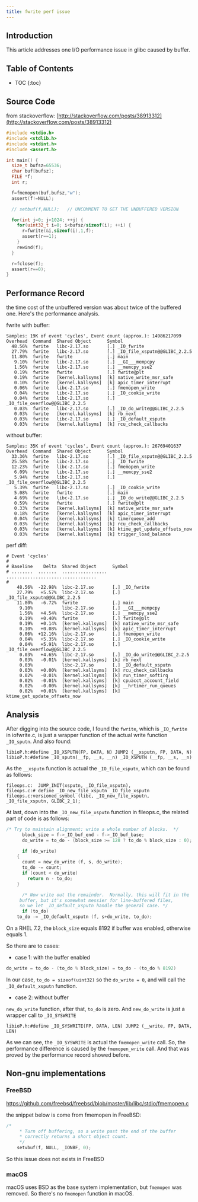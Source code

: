```yaml
---
title: fwrite perf issue
---
```


## Introduction

This article addresses one I/O performance issue in glibc caused by buffer.

<!--more-->

## Table of Contents

* TOC
{:toc}

## Source Code

from stackoverflow: [http://stackoverflow.com/posts/38913312](http://stackoverflow.com/posts/38913312)

```c
#include <stdio.h>
#include <stdlib.h>
#include <stdint.h>
#include <assert.h>

int main() {
  size_t bufsz=65536;
  char buf[bufsz];
  FILE *f;
  int r;

  f=fmemopen(buf,bufsz,"w");
  assert(f!=NULL);

  // setbuf(f,NULL);   // UNCOMMENT TO GET THE UNBUFFERED VERSION

  for(int j=0; j<1024; ++j) {
    for(uint32_t i=0; i<bufsz/sizeof(i); ++i) {
      r=fwrite(&i,sizeof(i),1,f);
      assert(r==1);
    }
    rewind(f);
  }

  r=fclose(f);
  assert(r==0);
}
```

## Performance Record

the time cost of the unbuffered version was about twice of the buffered one.
Here's the performance analysis.

fwrite with buffer:

```
Samples: 19K of event 'cycles', Event count (approx.): 14986217099
Overhead  Command  Shared Object      Symbol
  48.56%  fwrite   libc-2.17.so       [.] _IO_fwrite
  27.79%  fwrite   libc-2.17.so       [.] _IO_file_xsputn@@GLIBC_2.2.5
  11.80%  fwrite   fwrite             [.] main
   9.10%  fwrite   libc-2.17.so       [.] __GI___mempcpy
   1.56%  fwrite   libc-2.17.so       [.] __memcpy_sse2
   0.19%  fwrite   fwrite             [.] fwrite@plt
   0.19%  fwrite   [kernel.kallsyms]  [k] native_write_msr_safe
   0.10%  fwrite   [kernel.kallsyms]  [k] apic_timer_interrupt
   0.06%  fwrite   libc-2.17.so       [.] fmemopen_write
   0.04%  fwrite   libc-2.17.so       [.] _IO_cookie_write
   0.04%  fwrite   libc-2.17.so       [.] _IO_file_overflow@@GLIBC_2.2.5
   0.03%  fwrite   libc-2.17.so       [.] _IO_do_write@@GLIBC_2.2.5
   0.03%  fwrite   [kernel.kallsyms]  [k] rb_next
   0.03%  fwrite   libc-2.17.so       [.] _IO_default_xsputn
   0.03%  fwrite   [kernel.kallsyms]  [k] rcu_check_callbacks
```

without buffer:

```
Samples: 35K of event 'cycles', Event count (approx.): 26769401637
Overhead  Command  Shared Object      Symbol
  33.36%  fwrite   libc-2.17.so       [.] _IO_file_xsputn@@GLIBC_2.2.5
  25.58%  fwrite   libc-2.17.so       [.] _IO_fwrite
  12.23%  fwrite   libc-2.17.so       [.] fmemopen_write
   6.09%  fwrite   libc-2.17.so       [.] __memcpy_sse2
   5.94%  fwrite   libc-2.17.so       [.] _IO_file_overflow@@GLIBC_2.2.5
   5.39%  fwrite   libc-2.17.so       [.] _IO_cookie_write
   5.08%  fwrite   fwrite             [.] main
   4.69%  fwrite   libc-2.17.so       [.] _IO_do_write@@GLIBC_2.2.5
   0.59%  fwrite   fwrite             [.] fwrite@plt
   0.33%  fwrite   [kernel.kallsyms]  [k] native_write_msr_safe
   0.18%  fwrite   [kernel.kallsyms]  [k] apic_timer_interrupt
   0.04%  fwrite   [kernel.kallsyms]  [k] timerqueue_add
   0.03%  fwrite   [kernel.kallsyms]  [k] rcu_check_callbacks
   0.03%  fwrite   [kernel.kallsyms]  [k] ktime_get_update_offsets_now
   0.03%  fwrite   [kernel.kallsyms]  [k] trigger_load_balance
```

perf diff:

```
# Event 'cycles'
#
# Baseline    Delta  Shared Object      Symbol                            
# ........  .......  .................  ..................................
#
    48.56%  -22.98%  libc-2.17.so       [.] _IO_fwrite                    
    27.79%   +5.57%  libc-2.17.so       [.] _IO_file_xsputn@@GLIBC_2.2.5  
    11.80%   -6.72%  fwrite             [.] main                          
     9.10%           libc-2.17.so       [.] __GI___mempcpy                
     1.56%   +4.54%  libc-2.17.so       [.] __memcpy_sse2                 
     0.19%   +0.40%  fwrite             [.] fwrite@plt                    
     0.19%   +0.14%  [kernel.kallsyms]  [k] native_write_msr_safe         
     0.10%   +0.08%  [kernel.kallsyms]  [k] apic_timer_interrupt          
     0.06%  +12.16%  libc-2.17.so       [.] fmemopen_write                
     0.04%   +5.35%  libc-2.17.so       [.] _IO_cookie_write              
     0.04%   +5.91%  libc-2.17.so       [.] _IO_file_overflow@@GLIBC_2.2.5
     0.03%   +4.65%  libc-2.17.so       [.] _IO_do_write@@GLIBC_2.2.5     
     0.03%   -0.01%  [kernel.kallsyms]  [k] rb_next                       
     0.03%           libc-2.17.so       [.] _IO_default_xsputn            
     0.03%   +0.00%  [kernel.kallsyms]  [k] rcu_check_callbacks           
     0.02%   -0.01%  [kernel.kallsyms]  [k] run_timer_softirq             
     0.02%   -0.01%  [kernel.kallsyms]  [k] cpuacct_account_field         
     0.02%   -0.00%  [kernel.kallsyms]  [k] __hrtimer_run_queues          
     0.02%   +0.01%  [kernel.kallsyms]  [k] ktime_get_update_offsets_now  
```

## Analysis

After digging into the source code, I found the `fwrite`, which is `_IO_fwrite` in iofwrite.c, is just a wrapper function of the actual write function `_IO_sputn`.
And also found:

    libioP.h:#define _IO_XSPUTN(FP, DATA, N) JUMP2 (__xsputn, FP, DATA, N)
    libioP.h:#define _IO_sputn(__fp, __s, __n) _IO_XSPUTN (__fp, __s, __n)

As the `__xsputn` function is actual the `_IO_file_xsputn`, which can be found as follows:

    fileops.c:  JUMP_INIT(xsputn, _IO_file_xsputn),
    fileops.c:# define _IO_new_file_xsputn _IO_file_xsputn
    fileops.c:versioned_symbol (libc, _IO_new_file_xsputn, _IO_file_xsputn, GLIBC_2_1);

At last, down into the `_IO_new_file_xsputn` function in fileops.c, the related part of code is as follows:

```c
/* Try to maintain alignment: write a whole number of blocks.  */
      block_size = f->_IO_buf_end - f->_IO_buf_base;
      do_write = to_do - (block_size >= 128 ? to_do % block_size : 0);

      if (do_write)
    {
      count = new_do_write (f, s, do_write);
      to_do -= count;
      if (count < do_write)
        return n - to_do;
    }

      /* Now write out the remainder.  Normally, this will fit in the
     buffer, but it's somewhat messier for line-buffered files,
     so we let _IO_default_xsputn handle the general case. */
      if (to_do)
    to_do -= _IO_default_xsputn (f, s+do_write, to_do);
```

On a RHEL 7.2, the `block_size` equals 8192 if buffer was enabled, otherwise equals 1.

So there are to cases:

* case 1: with the buffer enabled

```c
do_write = to_do - (to_do % block_size) = to_do - (to_do % 8192)
```

In our case,
`to_do = sizeof(uint32)`
so the `do_write = 0`, and will call the `_IO_default_xsputn` function.

* case 2: without buffer

`new_do_write` function, after that, `to_do` is zero.
And `new_do_write` is just a wrapper call to `_IO_SYSWRITE`

```
libioP.h:#define _IO_SYSWRITE(FP, DATA, LEN) JUMP2 (__write, FP, DATA, LEN)
```

As we can see, the `_IO_SYSWRITE` is actual the `fmemopen_write` call.
So, the performance difference is caused by the `fmemopen_write` call.
And that was proved by the performance record showed before.

## Non-gnu implementations

### FreeBSD

https://github.com/freebsd/freebsd/blob/master/lib/libc/stdio/fmemopen.c

the snippet below is come from fmemopen in FreeBSD:

```c
/*
	 * Turn off buffering, so a write past the end of the buffer
	 * correctly returns a short object count.
	 */
	setvbuf(f, NULL, _IONBF, 0);
```

So this issue does not exists in FreeBSD

### macOS

macOS uses BSD as the base system implementation, but `fmemopen` was removed. So there's no `fmemopen` function in macOS.
